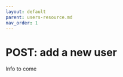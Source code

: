 ```yaml
---
layout: default
parent: users-resource.md
nav_order: 1
---
```


# POST: add a new user

Info to come
